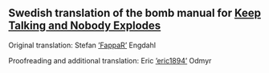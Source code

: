 Swedish translation of the bomb manual for [Keep Talking and Nobody Explodes](http://store.steampowered.com/app/341800)
-----------------------------------------------------------------------------------------------------------------------

Original translation: Stefan [’FappaR’](http://steamcommunity.com/id/FappaR) Engdahl

Proofreading and additional translation: Eric [’eric1894’](http://steamcommunity.com/id/eric1894) Odmyr
